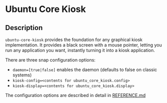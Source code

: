 # Ubuntu Core Kiosk

## Description

`ubuntu-core-kiosk` provides the foundation for any graphical kiosk implementation. It provides a black screen with a mouse pointer, letting you run any application you want, instantly turning it into a kiosk application.

There are three snap configuration options:

* `daemon=[true|false]` enables the daemon (defaults to false on classic systems)
* `kiosk-config=<contents for ubuntu_core_kiosk.config>`
* `kiosk-display=<contents for ubuntu_core_kiosk.display>`

The configuration options are described in detail in [REFERENCE.md](REFERENCE.md)
